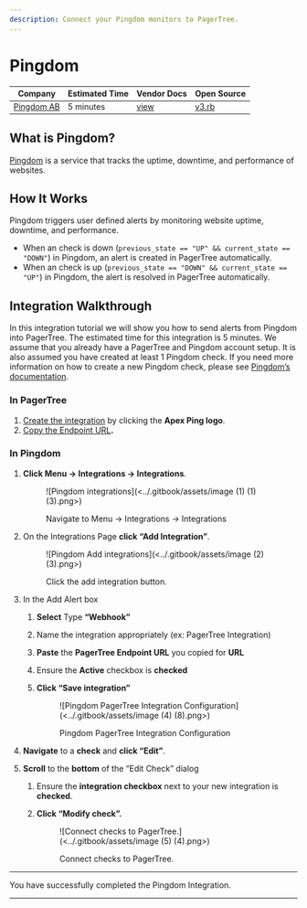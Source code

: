 ```yaml
---
description: Connect your Pingdom monitors to PagerTree.
---
```


# Pingdom

| Company                                | Estimated Time | Vendor Docs                                        | Open Source                                                                                                                |
| -------------------------------------- | -------------- | -------------------------------------------------- | -------------------------------------------------------------------------------------------------------------------------- |
| [Pingdom AB](https://www.pingdom.com/) | 5 minutes      | [view](https://www.pingdom.com/resources/webhooks) | [v3.rb](https://github.com/PagerTree/pager\_tree-integrations/blob/main/app/models/pager\_tree/integrations/pingdom/v3.rb) |

## What is Pingdom?

[Pingdom](https://www.pingdom.com/) is a service that tracks the uptime, downtime, and performance of websites.

## **How It Works**

Pingdom triggers user defined alerts by monitoring website uptime, downtime, and performance.

* When an check is down (`previous_state == "UP" && current_state == "DOWN"`) in Pingdom, an alert is created in PagerTree automatically.
* When an check is up (`previous_state == "DOWN" && current_state == "UP"`) in Pingdom, the alert is resolved in PagerTree automatically.

## Integration Walkthrough

In this integration tutorial we will show you how to send alerts from Pingdom into PagerTree. The estimated time for this integration is 5 minutes. We assume that you already have a PagerTree and Pingdom account setup. It is also assumed you have created at least 1 Pingdom check. If you need more information on how to create a new Pingdom check, please see [Pingdom’s documentation](https://www.pingdom.com/resources/tutorials/how-to-add-check).

### In PagerTree

1. [Create the integration](introduction.md#create-an-integration) by clicking the **Apex Ping logo**.
2. [Copy the Endpoint URL](introduction.md#copy-the-endpoint-url)**.**

### **In Pingdom**

1.  **Click Menu -> Integrations -> Integrations**.&#x20;

    <figure>![Pingdom integrations](<../.gitbook/assets/image (1) (1) (3).png>)<figcaption><p>Navigate to Menu -> Integrations -> Integrations</p></figcaption></figure>
2.  On the Integrations Page **click “Add Integration”**.&#x20;

    <figure>![Pingdom Add integrations](<../.gitbook/assets/image (2) (3).png>)<figcaption><p>Click the add integration button.</p></figcaption></figure>
3. In the Add Alert box
   1. **Select** Type **“Webhook”**
   2. Name the integration appropriately (ex: PagerTree Integration)
   3. **Paste** the **PagerTree Endpoint URL** you copied for **URL**
   4. Ensure the **Active** checkbox is **checked**
   5.  **Click “Save integration”**&#x20;

       <figure>![Pingdom PagerTree Integration Configuration](<../.gitbook/assets/image (4) (8).png>)<figcaption><p>Pingdom PagerTree Integration Configuration</p></figcaption></figure>
4. **Navigate** to a **check** and **click “Edit”**.
5. **Scroll** to the **bottom** of the “Edit Check” dialog
   1. Ensure the **integration checkbox** next to your new integration is **checked**.
   2.  **Click “Modify check”.**&#x20;

       <figure>![Connect checks to PagerTree.](<../.gitbook/assets/image (5) (4).png>)<figcaption><p>Connect checks to PagerTree.</p></figcaption></figure>

***

You have successfully completed the Pingdom Integration.

***
